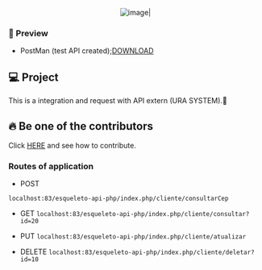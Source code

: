 <div align='center'>
 
 ![image](https://img.shields.io/badge/PHP-777BB4?style=for-the-badge&logo=php&logoColor=white)|
 
 </div>

 ### 🙉 Preview
 - PostMan (test API created);[DOWNLOAD](www.postman.com/downloads)
 
## 💻 Project

This is a integration and request with API extern (URA SYSTEM).🧩

## 🔥 Be one of the contributors<br>

Click [HERE](contribuition.md) and see how to contribute.<br>

### Routes of application
- POST

`localhost:83/esqueleto-api-php/index.php/cliente/consultarCep`
 
- GET
`localhost:83/esqueleto-api-php/index.php/cliente/consultar?id=20`


- PUT
`localhost:83/esqueleto-api-php/index.php/cliente/atualizar`

- DELETE
`localhost:83/esqueleto-api-php/index.php/cliente/deletar?id=10`





